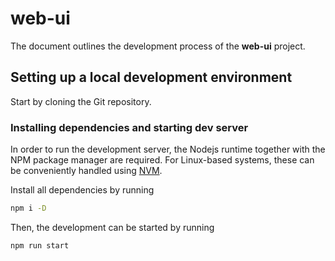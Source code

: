 # web-ui

The document outlines the development process of the **web-ui**
project.

## Setting up a local development environment

Start by cloning the Git repository.

### Installing dependencies and starting dev server

In order to run the development server, the Nodejs runtime together with the NPM
package manager are required. For Linux-based systems, these can be conveniently
handled using [NVM](https://github.com/nvm-sh/nvm).

Install all dependencies by running

```sh
npm i -D
```

Then, the development can be started by running

```sh
npm run start
```
